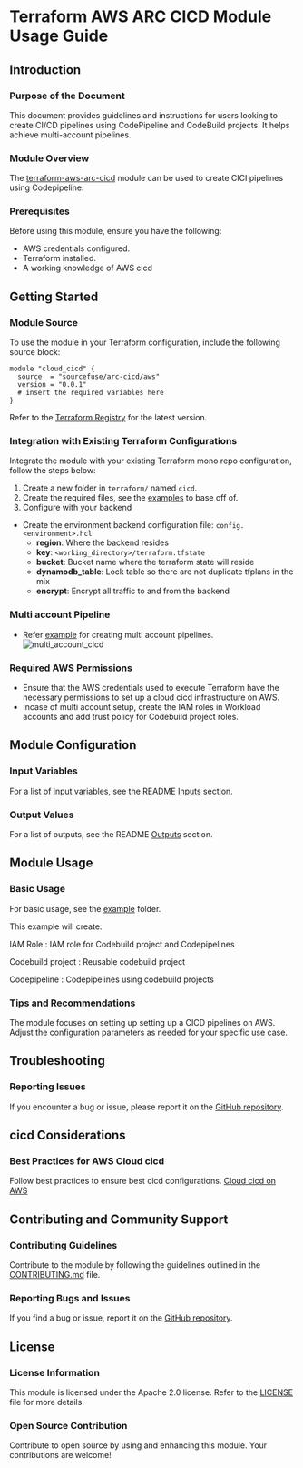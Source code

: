 # Terraform AWS ARC CICD Module Usage Guide

## Introduction

### Purpose of the Document

This document provides guidelines and instructions for users looking to create CI/CD pipelines using CodePipeline and CodeBuild projects. It helps achieve multi-account pipelines.

### Module Overview

The [terraform-aws-arc-cicd](https://github.com/sourcefuse/terraform-aws-arc-cicd) module can be used to create CICI pipelines using Codepipeline.
### Prerequisites

Before using this module, ensure you have the following:
- AWS credentials configured.
- Terraform installed.
- A working knowledge of AWS cicd

## Getting Started

### Module Source

To use the module in your Terraform configuration, include the following source block:

```hcl
module "cloud_cicd" {
  source  = "sourcefuse/arc-cicd/aws"
  version = "0.0.1"
  # insert the required variables here
}
```
Refer to the [Terraform Registry](https://registry.terraform.io/modules/sourcefuse/arc-cicd/aws/latest) for the latest version.

### Integration with Existing Terraform Configurations

Integrate the module with your existing Terraform mono repo configuration, follow the steps below:

1. Create a new folder in `terraform/` named `cicd`.
2. Create the required files, see the [examples](https://github.com/sourcefuse/terraform-aws-arc-cicd/tree/main/examples/terraform) to base off of.
3. Configure with your backend
  - Create the environment backend configuration file: `config.<environment>.hcl`
    - **region**: Where the backend resides
    - **key**: `<working_directory>/terraform.tfstate`
    - **bucket**: Bucket name where the terraform state will reside
    - **dynamodb_table**: Lock table so there are not duplicate tfplans in the mix
    - **encrypt**: Encrypt all traffic to and from the backend

### Multi account Pipeline
  - Refer [example](https://github.com/sourcefuse/terraform-aws-arc-cicd/tree/main/examples/multi-account-ui-deployment) for creating multi account pipelines.
  ![multi_account_cicd](./../static/multi-account-cicd.png)

### Required AWS Permissions

- Ensure that the AWS credentials used to execute Terraform have the necessary permissions to set up a cloud cicd infrastructure on AWS.
- Incase of multi account setup, create the IAM roles in Workload accounts and add trust policy for Codebuild project roles.


## Module Configuration

### Input Variables

For a list of input variables, see the README [Inputs](https://github.com/sourcefuse/terraform-aws-arc-cicd?tab=readme-ov-file#inputs) section.

### Output Values

For a list of outputs, see the README [Outputs](https://github.com/sourcefuse/terraform-aws-arc-cicd?tab=readme-ov-file#outputs) section.

## Module Usage

### Basic Usage

For basic usage, see the [example](https://github.com/sourcefuse/terraform-aws-arc-cicd/tree/main/examples/terraform) folder.

This example will create:

IAM Role : IAM role for Codebuild project and Codepipelines

Codebuild project : Reusable codebuild project

Codepipeline : Codepipelines using codebuild projects


### Tips and Recommendations

The module focuses on setting up setting up a CICD pipelines on AWS. Adjust the configuration parameters as needed for your specific use case.

## Troubleshooting

### Reporting Issues

If you encounter a bug or issue, please report it on the [GitHub repository](https://github.com/sourcefuse/terraform-aws-arc-cicd/issues).

## cicd Considerations

### Best Practices for AWS Cloud cicd

Follow best practices to ensure best cicd configurations.
[Cloud cicd on AWS](https://docs.aws.amazon.com/whitepapers/latest/aws-overview/cicd-and-compliance.html)

## Contributing and Community Support

### Contributing Guidelines

Contribute to the module by following the guidelines outlined in the [CONTRIBUTING.md](https://github.com/sourcefuse/terraform-aws-arc-cicd/blob/main/CONTRIBUTING.md) file.

### Reporting Bugs and Issues

If you find a bug or issue, report it on the [GitHub repository](https://github.com/sourcefuse/terraform-aws-arc-cicd/issues).

## License

### License Information

This module is licensed under the Apache 2.0 license. Refer to the [LICENSE](https://github.com/sourcefuse/terraform-aws-arc-cicd/blob/main/LICENSE) file for more details.

### Open Source Contribution

Contribute to open source by using and enhancing this module. Your contributions are welcome!

